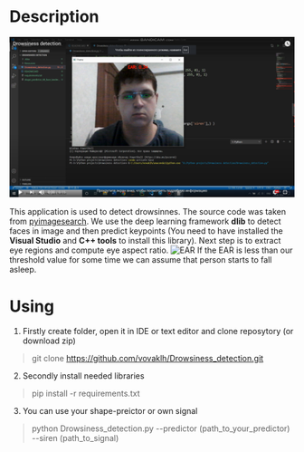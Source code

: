 # Description
[![IMAGE ALT TEXT HERE](Examples\Drowsiness_detection.png)](https://www.youtube.com/watch?v=x0uZSMxxW0Y)

This application is used to detect drowsinnes. The source code was taken from
[pyimagesearch](https://www.pyimagesearch.com/2017/05/08/drowsiness-detection-opencv/).
We use the deep learning framework **dlib** to detect faces in image and then predict
keypoints (You need to have installed the **Visual Studio** and **C++ tools** to install this library). Next step is to extract eye regions and compute eye aspect ratio.
![EAR](https://pyimagesearch.com/wp-content/uploads/2017/04/blink_detection_plot.jpg)
If the EAR is less than our threshold value for some time we can assume that person starts to fall asleep.
# Using
1. Firstly create folder, open it in IDE or text editor and clone reposytory (or download zip) 
> git clone https://github.com/vovaklh/Drowsiness_detection.git
2. Secondly install needed libraries 
> pip install -r requirements.txt
3. You can use your shape-preictor or own signal 
> python Drowsiness_detection.py --predictor (path_to_your_predictor) --siren (path_to_signal)